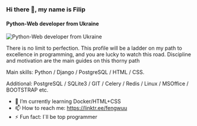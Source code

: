 ### Hi there 👋, my name is Filip
#### Python-Web developer from Ukraine
![Python-Web developer from Ukraine](https://images.wallpaperscraft.com/image/single/snake_python_predator_reptile_106830_1920x1080.jpg)

There is no limit to perfection. This profile will be a ladder on my path to excellence in programming, and you are lucky to watch this road. Discipline and motivation are the main guides on this thorny path

 Main skills: Python / Django / PostgreSQL / HTML / CSS. <br>
 
 Additional: PostgreSQL / SQLite3 /  GIT / Celery / Redis / Linux / MSOffice / BOOTSTRAP etc. 


- 🌱 I’m currently learning Docker/HTML+CSS
- 📫 How to reach me: https://linktr.ee/fengwuu 
- ⚡ Fun fact: I`ll be top programmer 
